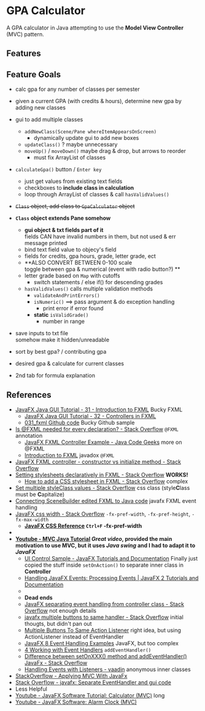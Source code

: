 # GPA Calculator
A GPA calculator in Java attempting to use the **Model View Controller** (MVC) pattern.

## Features


## Feature Goals
- calc gpa for any number of classes per semester
- given a current GPA (with credits & hours), determine new gpa by adding new classes

- gui to add multiple classes
  - `addNewClass(Scene/Pane whereItemAppearsOnScreen)`
    - dynamically update gui to add new boxes
  - `updateClass()` ? maybe unnecessary
  - `moveUp()` / `moveDown()` maybe drag & drop, but arrows to reorder
    - must fix ArrayList of classes
- `calculateGpa()`    button / `Enter key`
  - just get values from existing text fields
  - checkboxes to **include class in calculation**
  - loop through ArrayList of classes & call `hasValidValues()`
- ~~`Class` object, add class to `GpaCalculator` object~~
- **`Class` object extends Pane somehow**
  - **gui object & txt fields part of it**  
  fields CAN have invalid numbers in them, but not used & err message printed
  - bind text field value to objecy's field
  - fields for credits, gpa hours, grade, letter grade, ect
  - **ALSO CONVERT BETWEEN 0-100 scale  
  toggle between gpa & numerical (event with radio button?) **
  - letter grade based on `Map` with cutoffs
    - switch statements / else if() for descending grades
  - `hasValidValues()` calls multiple validation methods
    - `validateAndPrintErrors()`
    - `isNumeric()` ==> pass argument & do exception handling
      - print error if error found
    - **static** `isValidGrade()`
      - number in range
- save inputs to txt file  
somehow make it hidden/unreadable
- sort by best gpa? / contributing gpa
- desired gpa & calculate for current classes
- 2nd tab for formula explanation

## References
- [JavaFX Java GUI Tutorial - 31 - Introduction to FXML](https://youtu.be/K7BOH-Ll8_g) Bucky FXML
  - [JavaFX Java GUI Tutorial - 32 - Controllers in FXML](https://www.youtube.com/watch?v=LMdjhuYSrqg)
  - [031_fxml Github code](https://github.com/buckyroberts/Source-Code-from-Tutorials/tree/master/JavaFX/031_fxml) Bucky Github sample
- [Is @FXML needed for every declaration? - Stack Overflow](http://stackoverflow.com/a/30213067) `@FXML` annotation
  - [JavaFX FXML Controller Example - Java Code Geeks](https://examples.javacodegeeks.com/desktop-java/javafx/fxml/javafx-fxml-controller-example/) more on @FXML
  - [Introduction to FXML](https://docs.oracle.com/javafx/2/api/javafx/fxml/doc-files/introduction_to_fxml.html#fxml_annotation) javadox `@FXML`
- [JavaFX FXML controller - constructor vs initialize method - Stack Overflow](http://stackoverflow.com/a/34785707) 
- [Setting stylesheets declaratively in FXML - Stack Overflow](http://stackoverflow.com/a/14697202) **WORKS!**
  - [How to add a CSS stylesheet in FXML - Stack Overflow](http://stackoverflow.com/a/28123426) complex
- [Set multiple styleClass values - Stack Overflow](http://stackoverflow.com/a/25564361) css class (style**C**lass must be **C**apitalize)
- [Connecting SceneBuilder edited FXML to Java code](http://code.makery.ch/blog/javafx-8-event-handling-examples/) javafx FXML event handling
- [JavaFX css width - Stack Overflow](http://stackoverflow.com/a/29096857) `-fx-pref-width`, `-fx-pref-height`,  `-fx-max-width`
  - **[JavaFX CSS Reference](https://docs.oracle.com/javafx/2/api/javafx/scene/doc-files/cssref.html) `Ctrl+F` -fx-pref-width**
-  
- **[Youtube - MVC Java Tutorial](http://www.newthinktank.com/2013/02/mvc-java-tutorial/) *Great video*, provided the main motivation to use MVC, but it uses *Java swing* and I had to adapt it to *JavaFX***
  - [UI Control Sample - JavaFX Tutorials and Documentation](https://docs.oracle.com/javafx/2/ui_controls/ButtonSample.java.html) Finally just copied the stuff inside `setOnAction()` to separate inner class in **Controller**
  - [Handling JavaFX Events: Processing Events | JavaFX 2 Tutorials and Documentation](https://docs.oracle.com/javafx/2/events/processing.htm)
  -  
  - **Dead ends**
  - [JavaFX separating event handling from controller class - Stack Overflow](http://stackoverflow.com/q/36663988) not enough details
  - [javafx multiple buttons to same handler - Stack Overflow](http://stackoverflow.com/a/25410169) initial thougts, but didn't pan out
  - [Multiple Buttons To Same Action Listener](http://www.dreamincode.net/forums/topic/234827-multiple-buttons-to-same-action-listener/#entry1357573) right idea, but using ActionListener instead of EventHandler
  - [JavaFX 8 Event Handling Examples](http://code.makery.ch/blog/javafx-8-event-handling-examples/) JavaFX, but too complex
  - [4 Working with Event Handlers](https://docs.oracle.com/javafx/2/events/handlers.htm) `addEventHandler()`
  - [Difference between setOnXXX() method and addEventHandler() JavaFx - Stack Overflow](http://stackoverflow.com/q/37821796)
  - [Handling Events with Listeners - vaadin](https://vaadin.com/docs/-/part/framework/application/application-events.html) anonymous inner classes
- [StackOverflow - Applying MVC With JavaFx](http://stackoverflow.com/a/32343342)
- [Stack Overflow - javafx: Separate EventHandler and gui code](http://stackoverflow.com/a/35659515)
- Less Helpful
- [Youtube - JavaFX Software Tutorial: Calculator (MVC)](https://www.youtube.com/watch?v=y1ZaBalVZic) long
- [Youtube - JavaFX Software: Alarm Clock (MVC)](https://www.youtube.com/watch?v=wIpgGpmFUjA)
